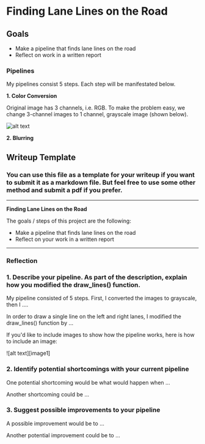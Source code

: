 # **Finding Lane Lines on the Road** 

## Goals

* Make a pipeline that finds lane lines on the road
* Reflect on work in a written report

### Pipelines

My pipelines consist 5 steps. Each step will be manifestated below.

**1. Color Conversion**

Original image has 3 channels, i.e. RGB. To make the problem easy, we change 3-channel images to 1 channel, grayscale image (shown below).

![alt text][grayScale]

**2. Blurring**

[grayScale]: ./writeup_images/grays_cale.jpg "Grayscale"
[blur]: ./writeup_images/blur.jpg "Blur"
[edges]: ./writeup_images/edges.jpg "Edges"
[mask]: ./writeup_images/mask.jpg "Mask"
[masked]: ./writeup_images/masked.jpg "Masked"
[line]: ./writeup_images/line.jpg "Line"
[final]: ./writeup_images/final_extend.jpg "Final"

## Writeup Template

### You can use this file as a template for your writeup if you want to submit it as a markdown file. But feel free to use some other method and submit a pdf if you prefer.

---

**Finding Lane Lines on the Road**

The goals / steps of this project are the following:
* Make a pipeline that finds lane lines on the road
* Reflect on your work in a written report


[//]: # (Image References)



---

### Reflection

### 1. Describe your pipeline. As part of the description, explain how you modified the draw_lines() function.

My pipeline consisted of 5 steps. First, I converted the images to grayscale, then I .... 

In order to draw a single line on the left and right lanes, I modified the draw_lines() function by ...

If you'd like to include images to show how the pipeline works, here is how to include an image: 

![alt text][image1]


### 2. Identify potential shortcomings with your current pipeline


One potential shortcoming would be what would happen when ... 

Another shortcoming could be ...


### 3. Suggest possible improvements to your pipeline

A possible improvement would be to ...

Another potential improvement could be to ...


